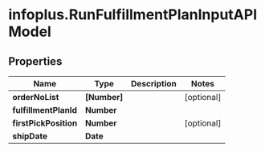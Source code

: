 # infoplus.RunFulfillmentPlanInputAPIModel

## Properties
Name | Type | Description | Notes
------------ | ------------- | ------------- | -------------
**orderNoList** | **[Number]** |  | [optional] 
**fulfillmentPlanId** | **Number** |  | 
**firstPickPosition** | **Number** |  | [optional] 
**shipDate** | **Date** |  | 


